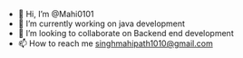 - 👋 Hi, I’m @Mahi0101
- 👀 I’m currently working on java development
- 💞️ I’m looking to collaborate on Backend end development
- 📫 How to reach me singhmahipath1010@gmail.com

<!---
Mahi0101/Mahi0101 is a ✨ special ✨ repository because its `README.md` (this file) appears on your GitHub profile.
You can click the Preview link to take a look at your changes.
--->
